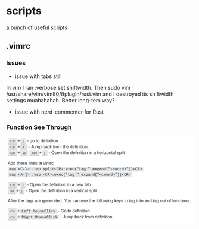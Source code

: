 # scripts
a bunch of useful scripts


## .vimrc

### Issues

- issue with tabs still

In vim I ran :verbose set shiftwidth. Then sudo vim /usr/share/vim/vim80/ftplugin/rust.vim and I destroyed its shiftwidth settings muahahahah. Better long-tem way?

- issue with nerd-commenter for Rust

### Function See Through

![function see through](/images/vim-function-seethrough.png)

